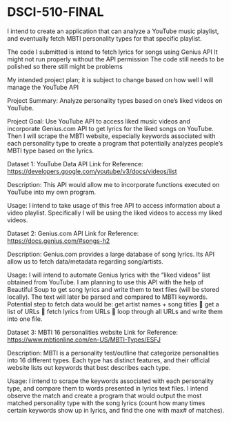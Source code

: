 # DSCI-510-FINAL
I intend to create an application that can analyze a YouTube music playlist, and eventually fetch MBTI personality types for that specific playlist.

The code I submitted is intend to fetch lyrics for songs using Genius API
It might not run properly without the API permission 
The code still needs to be polished so there still might be problems 



My intended project plan; it is subject to change based on how well I will manage the YouTube API

Project Summary: Analyze personality types based on one’s liked videos on YouTube.

Project Goal: Use YouTube API to access liked music videos and incorporate Genius.com API to get lyrics for the liked songs on YouTube. Then I will scrape the MBTI website, especially keywords associated with each personality type to create a program that potentially analyzes people’s MBTI type based on the lyrics. 

Dataset 1: YouTube Data API 
Link for Reference: https://developers.google.com/youtube/v3/docs/videos/list 

Description: This API would allow me to incorporate functions executed on YouTube into my own program.

Usage: I intend to take usage of this free API to access information about a video playlist. Specifically I will be using the liked videos to access my liked videos.
 
Dataset 2: Genius.com API
Link for Reference: https://docs.genius.com/#songs-h2 

Description: Genius.com provides a large database of song lyrics. Its API allow us to fetch data/metadata regarding song/artists. 

Usage: I will intend to automate Genius lyrics with the “liked videos” list obtained from YouTube. I am planning to use this API with the help of Beautiful Soup to get song lyrics and write them to text files (will be stored locally). The text will later be parsed and compared to MBTI keywords. Potential step to fetch data would be: get artist names + song titles  get a list of URLs  fetch lyrics from URLs  loop through all URLs and write them into one file.

Dataset 3: MBTI 16 personalities website
Link for Reference: https://www.mbtionline.com/en-US/MBTI-Types/ESFJ 

Description: MBTI is a personality test/outline that categorize personalities into 16 different types. Each type has distinct features, and their official website lists out keywords that best describes each type. 

Usage: I intend to scrape the keywords associated with each personality type, and compare them to words presented in lyrics text files. I intend observe the match and create a program that would output the most matched personality type with the song lyrics (count how many times certain keywords show up in lyrics, and find the one with max# of matches). 



